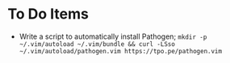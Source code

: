 To Do Items
===========

* Write a script to automatically install Pathogen; `mkdir -p ~/.vim/autoload ~/.vim/bundle && curl -LSso ~/.vim/autoload/pathogen.vim https://tpo.pe/pathogen.vim`
